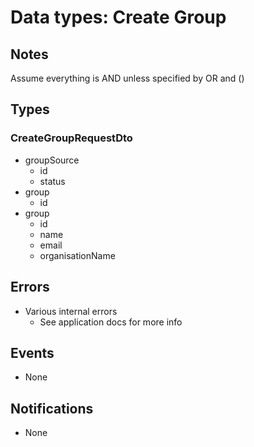 # Data types: Create Group

## Notes

Assume everything is AND unless specified by OR and ()

## Types

### CreateGroupRequestDto

- groupSource
  - id
  - status
- group
  - id
- group
  - id
  - name
  - email
  - organisationName

## Errors

- Various internal errors
  - See application docs for more info

## Events

- None

## Notifications

- None
